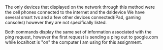 The only devices that displayed on the network through this method were the cell phones connected to the internet and the dsldevice
We have several smart tvs and a few other devices connected(iPad, gaming consoles) however they are not specifically listed.

Both commands display the same set of information associated with the ping request, however the first request is sending a ping out to google.com while localhost is "on" the computer I am using for this assignment.